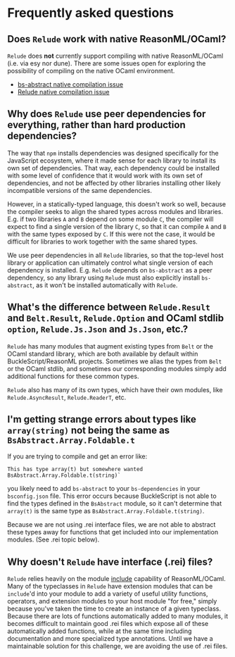 # Frequently asked questions

## Does `Relude` work with native ReasonML/OCaml?

`Relude` does **not** currently support compiling with native ReasonML/OCaml (i.e. via esy nor dune).
There are some issues open for exploring the possibility of compiling on the native OCaml
environment.

- [bs-abstract native compilation issue](https://github.com/Risto-Stevcev/bs-abstract/issues/13)
- [Relude native compilation issue](https://github.com/reazen/relude/issues/133)

## Why does `Relude` use peer dependencies for everything, rather than hard production dependencies?

The way that `npm` installs dependencies was designed specifically for the JavaScript ecosystem,
where it made sense for each library to install its own set of dependencies.  That way, each dependency could be installed with some level of confidence that it would work with its own set of dependencies, and not be affected by other libraries installing other likely incompatible versions of the same dependencies.

However, in a statically-typed language, this doesn't work so well, because the compiler seeks to align the shared types across modules and libraries.  E.g. if two libraries `A` and `B` depend on some module `C`, the compiler will expect to find a single version of the library `C`, so that it can compile `A` and `B` with the same types exposed by `C`.  If this were not the case, it would be difficult for libraries to work together with the same shared types.

We use peer dependencies in all `Relude` libraries, so that the top-level host library or application can ultimately control what single version of each dependency is installed.  E.g. `Relude` depends on `bs-abstract` as a peer dependency, so any library using `Relude` must also explicitly install `bs-abstract`, as it won't be installed automatically with `Relude`.

## What's the difference between `Relude.Result` and `Belt.Result`, `Relude.Option` and OCaml stdlib `option`, `Relude.Js.Json` and `Js.Json`, etc.?

`Relude` has many modules that augment existing types from `Belt` or the OCaml standard library, which are both available by default within BuckleScript/ReasonML projects.  Sometimes we alias the types from `Belt` or the OCaml stdlib, and sometimes our corresponding modules simply add additional functions for these common types.

`Relude` also has many of its own types, which have their own modules, like `Relude.AsyncResult`, `Relude.ReaderT`, etc.

## I'm getting strange errors about types like `array(string)` not being the same as `BsAbstract.Array.Foldable.t`

If you are trying to compile and get an error like:

```reasonml
This has type array(t) but somewhere wanted BsAbstract.Array.Foldable.t(string)`
```

you likely need to add `bs-abstract` to your `bs-dependencies` in your `bsconfig.json` file.  This error occurs because BuckleScript is not able to find the types defined in the `BsAbstract` module, so it can't determine that `array(t)` is the same type as `BsAbstract.Array.Foldable.t(string)`.

Because we are not using .rei interface files, we are not able to abstract these types away for functions that get included into our implementation modules.  (See .rei topic below).

## Why doesn't `Relude` have interface (.rei) files?

`Relude` relies heavily on the module [include](https://reasonml.github.io/docs/en/module#extending-modules) capability of ReasonML/OCaml.  Many of the typeclasses in `Relude` have extension modules that can be `include`'d into your module to add a variety of useful utility functions, operators, and extension modules to your host module "for free," simply because you've taken the time to create an instance of a given typeclass.  Because there are lots of functions automatically added to many modules, it becomes difficult to maintain good .rei files which expose all of these automatically added functions, while at the same time including documentation and more specialized type annotations.  Until we have a maintainable solution for this challenge, we are avoiding the use of .rei files.

